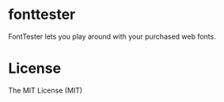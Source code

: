 # fonttester

FontTester lets you play around with your purchased web fonts.

# License

The MIT License (MIT)
